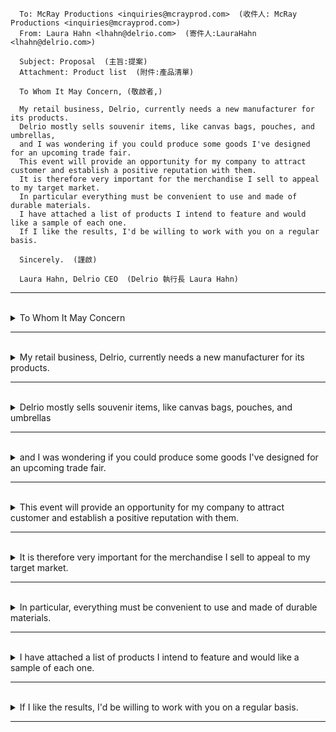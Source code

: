 ```
  To: McRay Productions <inquiries@mcrayprod.com>  (收件人: McRay Productions <inquiries@mcrayprod.com>)
  From: Laura Hahn <lhahn@delrio.com>  (寄件人:LauraHahn <lhahn@delrio.com>)
  
  Subject: Proposal  (主旨:提案)  
  Attachment: Product list  (附件:產品清單)
  
  To Whom It May Concern, (敬啟者,)
  
  My retail business, Delrio, currently needs a new manufacturer for its products.
  Delrio mostly sells souvenir items, like canvas bags, pouches, and umbrellas, 
  and I was wondering if you could produce some goods I've designed for an upcoming trade fair.
  This event will provide an opportunity for my company to attract customer and establish a positive reputation with them. 
  It is therefore very important for the merchandise I sell to appeal to my target market. 
  In particular everything must be convenient to use and made of durable materials. 
  I have attached a list of products I intend to feature and would like a sample of each one. 
  If I like the results, I'd be willing to work with you on a regular basis.
  
  Sincerely.  (謹啟)
  
  Laura Hahn, Delrio CEO  (Delrio 執行長 Laura Hahn)
```

---
<br>

<details>
  <summary>
    To Whom It May Concern
  </summary>

  - "To Whom"：引導介詞片語，用來表示信函的收件人。
  - "It"：代名詞，指代信函的主題或內容。
  - 可以這樣理解  ⇒  It may concern you  ( 這封信可能與你有關 )
    - 換成關係代名詞  ⇒ you that it may concern ( 這封信可能有關的你 )
    - 只是例句是用 who 而已。
</details>

---
<br>

<details>
  <summary>
    My retail business, Delrio, currently needs a new manufacturer for its products.
  </summary>

  - 主詞： "My retail business, Delrio"，这是一个名词短语，其中包括主詞 "My retail business" 和同位语 "Delrio"，表示这个业务的名称。
  - 动词： "currently needs"，表示需求或需要。
  - 受詞： "a new manufacturer for its products"，是動詞的受詞，表示需要什麼，即一家新的製造商。
  - 單字 :
    1. My - 代名詞，表示屬於某人的，這裡是表示屬於"retail business"的。
    2. retail - 形容詞，表示零售的。
    3. business - 名詞，表示業務或生意。
    4. Delrio - 公司名稱，擔任主語。
    5. a - 不定冠詞，表示一個。
    6. new - 形容詞，表示新的。
    7. manufacturer - 這裡是指製造商。
    8. currently - 副詞，表示目前，現在。
    9. for - 介詞，表示目的或用途。
    10. its - 代名詞，表示"retail business"的，指代前面的業務。
    11. products - 名詞，表示產品。

  > 总结，这个句子描述了 "My retail business, Delrio" 目前需要一家新的制造商来制造其产品。
</details>

---
<br>

<details>
  <summary>
    Delrio mostly sells souvenir items, like canvas bags, pouches, and umbrellas
  </summary>

  - 主詞 : Delrio - 公司名稱。
  - 動詞 : sells - 動詞，表示銷售的動作。
  - 受詞 : souvenir items，是動詞的受詞，描述主詞銷售的產品類型，即紀念品。
  - 單字 :
    - souvenir - 名詞，指的是紀念品或紀念性物品。
    - items - 名詞，表示物品或項目。
    - like - 介詞，表示類似的，例如。
    - canvas - 名詞，表示帆布。
    - bags - 名詞，表示袋子。
    - pouches - 名詞，表示小袋，是 pouch 的複數型。
    - and - 連詞，表示和。
    - umbrellas - 名詞，表示雨傘。
    - mostly - 副詞，表示主要或大部分。
  > 這句話描述了Delrio公司主要銷售紀念品，並列舉了一些例子，包括帆布袋、小袋和雨傘等物品。
</details>

---
<br>

<details>
  <summary>
    and I was wondering if you could produce some goods I've designed for an upcoming trade fair.
  </summary>

  - 主詞 : I 代名詞，表示發話者自己。
  - 動詞 : was wondering 是過去進行時的動詞片語，表示說話者過去的思考狀態。
  - 受詞 : if you could produce some goods I've designed for an upcoming trade fair
    - 形容詞子是 : I've designed for an upcoming trade fair，，用于修饰 "some goods"。这个形容词从句提供了更多关于 "some goods" 的信息，说明这些商品是由说话者自己设计的，而且是为了参加即将到来的贸易展会而设计的。
  - 單字 :
    - was - 動詞，表示過去式的"be"動詞，用來表示狀態或行為。
    - wondering - wonder 的现在分词，表示思考或疑惑。
    - if - 連詞，引導條件子句，表示是否。
    - you - 代名詞，表示對方，這裡是指對方（製造商）。
    - could - 助動詞，表示能力或請求。
    - produce - 動詞，表示生產。
    - some - 限定詞，表示一些。
    - goods - 名詞，表示商品或貨物。
    - I've - 縮寫，表示"I have"的縮寫，意為"我已經"。
    - designed - 動詞，表示設計。
    - for - 介詞，表示目的。
    - an - 不定冠詞，表示一個。
    - upcoming - 形容詞，表示即將來臨的。
    - trade - 名詞，表示貿易或交易。
    - fair - 名詞，表示展覽會或博覽會。
  > 這句話表達了發話者的需求，希望對方（製造商）能夠生產一些自己設計的商品，用於即將舉行的商業展覽。
</details>

---
<br>

<details>
  <summary>
    This event will provide an opportunity for my company to attract customer and establish a positive reputation with them.
  </summary>

  - 主詞 : This event（這個活動）
    - This 代名詞，表示這個。
    - event 名詞，表示活動或事件。
  - 動詞 : will provide 是未來時態的動詞片語，表示未來的行動。
    - will 助動詞，表示未來時態。
    - provide 動詞，表示提供。
  - 受詞 :  "an opportunity for my company to attract customers and establish a positive reputation with them"，表示提供的机会，以及该机会的具体内容。
    - an 不定冠詞，表示一個。
    - opportunity 名詞，表示機會。
    - for 介詞，表示目的或用途。
    - my 代名詞，表示屬於發話者的。
    - company 名詞，表示公司。
    - to 不定式標誌，引導不定式短語。
    - attract 動詞，表示吸引。
    - customer 名詞，表示顧客。
    - and 連詞，表示和。
    - establish 動詞，表示建立。
    - a 不定冠詞，表示一個。
    - positive 形容詞，表示正面的。
    - reputation 這裡是指 "聲譽"。
    - them 是代词，指的是顾客。
> 总结，这个句子表达了某个事件将为说话者的公司提供一个机会，即吸引顾客并建立积极的声誉。
</details>

---
<br>

<details>
  <summary>
    It is therefore very important for the merchandise I sell to appeal to my target market.
  </summary>

  - 主詞 : It 代名詞，引導句子，用來表示不特定的主題。
  - 動詞 : is 動詞，表示狀態或存在，這裡與 "It" 匹配。
  - therefore 副詞，表示因此或所以，引導結論或原因。
  - 補語 : very important 是形容詞片語。
    - very 副詞，表示非常。
    - important - 形容詞，表示重要的。
  - 修飾語 : for the merchandise (that) I sell to appeal to my target market
    - 形容詞子句 : that I sell to appeal to my target market
    - for 介詞，表示目的或用途。
    - the 定冠詞，表示特定的，這裡是指特定的"merchandise"。
    - merchandise 名詞，表示商品或貨物。
    - I 代名詞，表示發話者自己。
    - sell 動詞，表示出售。
    - to 介詞，表示方向或目標。
    - appeal 動詞，表示吸引。
    - my 代名詞，表示屬於發話者的。
    - target 名詞，表示目標。
    - market 名詞，表示市場。
  > 這句話表達了一個觀點，即為了吸引發話者的目標市場，他出售的商品非常重要。
</details>

---
<br>

<details>
  <summary>
     In particular, everything must be convenient to use and made of durable materials.
  </summary>

  - 意見副詞  :  In particular ( 尤其 )
    1. In - 介詞，引導介詞片語。
    2. particular - 形容詞，表示特別的。
  - 主詞 everything 代名詞，表示所有事物。
  - 動詞 : must be 是情態動詞，表示必須的條件。
    - must 情態動詞，表示必須。
    - be 動詞，表示狀態或存在。
  - 補語 : convenient to use and made of durable materials，表示所有事物必须满足的条件。
    - "Convenient to use" 是形容 "everything" 的一种特性，表示一切事物必须方便使用。
    - "Made of durable materials" 也是形容 "everything" 的另一种特性，表示一切事物必须由耐用的材料制成。
    - to 介詞，表示目的或用途。
    - use 名詞，表示使用；動詞，表示使用。
    - and 連詞，表示和。
    - made 動詞的過去分詞形式，表示製成。
    - of 介詞，表示材料的成分。
    - durable 形容詞，表示耐用的。
    - materials 名詞，表示材料。
</details>

---
<br>

<details>
  <summary>
     I have attached a list of products I intend to feature and would like a sample of each one.
  </summary>

  - 主要子句 : I have attached a list of products I intend to feature
    - 主詞 I 代名詞，表示發話者自己。
    - 動詞 "have attached" 是動詞片語，表示過去完成時，表示先前已經附上。
    - 受詞 : a list of products (that) I intend to feature
      - a list of products 指的是已附上的產品清單。
          - a - 不定冠詞，表示一個。
          - list - 名詞，表示清單。
          - of - 介詞，表示屬於某個清單的一部分。
          - products - 名詞，表示產品。
      - 形容詞子句 : that I intend to feature
          - I - 代名詞，表示發話者自己。
          - intend - 動詞，表示打算或計劃。
          - to - 不定式標誌，引導不定式短語。
          - feature - 動詞，表示展示或特點。
  
  - 對等子句 : and would like a sample of each one
    - 主詞 I，因為跟主要子句重複所以省略。
    - 動詞 would like 表示願望或要求。
    - 受詞 a sample of each one
      - a - 不定冠詞，表示一個。
      - sample - 名詞，表示樣本。
      - of - 介詞，表示屬於某個樣本的一部分。
      - each - 代名詞，表示每一個。
      - one - 代名詞，表示一個。
        
  > 總的來說，這個句子表達了說話者已經附上了一個產品清單，並且打算展示這些產品。同時，說話者希望能夠得到每個產品的樣品。
</details>

---
<br>

<details>
  <summary>
    If I like the results, I'd be willing to work with you on a regular basis.
  </summary>

  - 從屬子句 If I like the results
    - If 連詞，引導條件子句。
    - 主詞 I 代名詞，表示發話者自己。
    - 動詞 like 動詞，表示喜歡或喜愛。
    - 受詞 the results
    - the 定冠詞，表示特定的。
    - results 名詞，表示結果。
    
  - 主要子句 I'd be willing to work with you on a regular basis.
    - 主詞 I'd 是 "I would" 的縮寫，表示未來可能的行動
    - 動詞 would be
    - 補語 willing 形容詞，表示願意的
    - 修飾語 to work with you on a regular basis.
        - to 介詞，引導不定式短語。
        - work 動詞，表示工作或合作。
        - with 介詞，表示與某人合作。
        - you 代名詞，表示對方。
        - "on a regular basis" 是介詞片語，表示定期地。
            - on 介詞，表示在某種情況下。
            - a 不定冠詞，表示一個。
            - regular 形容詞，表示定期的。
            - basis 名詞，表示基礎或基礎。

  > 這個句子表示，如果發話者喜歡結果，他會願意與對方在定期的基礎上合作。
</details>

---
<br>
